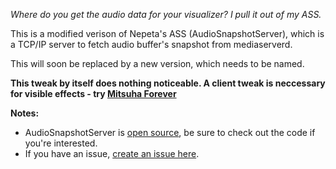 *Where do you get the audio data for your visualizer? I pull it out of my ASS.*

This is a modified verison of Nepeta's ASS (AudioSnapshotServer), which is a TCP/IP server to fetch audio buffer's snapshot from mediaserverd.

This will soon be replaced by a new version, which needs to be named.

**This tweak by itself does nothing noticeable. A client tweak is neccessary for visible effects - try [Mitsuha Forever](https://github.com/ConorTheDev/MitsuhaForever/)**

**Notes:**
- AudioSnapshotServer is [open source](https://github.com/cbyrne/thiccAudioSnapshotServer), be sure to check out the code if you're interested.
- If you have an issue, [create an issue here](https://github.com/cbyrne/thiccAudioSnapshotServer/new).